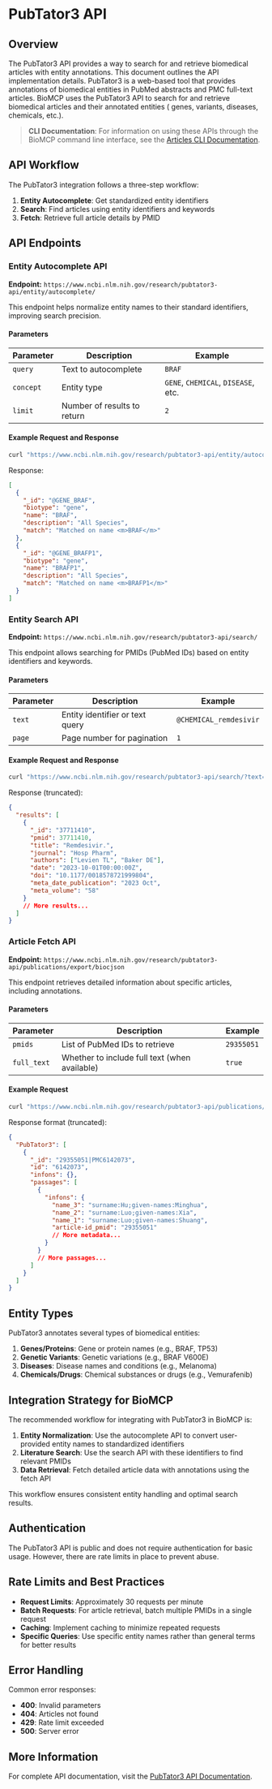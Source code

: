 # PubTator3 API

## Overview

The PubTator3 API provides a way to search for and retrieve biomedical articles
with entity annotations. This document outlines the API implementation details.
PubTator3 is a web-based tool that provides annotations of biomedical entities
in PubMed abstracts and PMC full-text articles. BioMCP uses the PubTator3 API
to search for and retrieve biomedical articles and their annotated entities (
genes, variants, diseases, chemicals, etc.).

> **CLI Documentation**: For information on using these APIs through the BioMCP
> command line interface, see
> the [Articles CLI Documentation](../cli/articles.md).

## API Workflow

The PubTator3 integration follows a three-step workflow:

1. **Entity Autocomplete**: Get standardized entity identifiers
2. **Search**: Find articles using entity identifiers and keywords
3. **Fetch**: Retrieve full article details by PMID

## API Endpoints

### Entity Autocomplete API

**Endpoint:**
`https://www.ncbi.nlm.nih.gov/research/pubtator3-api/entity/autocomplete/`

This endpoint helps normalize entity names to their standard identifiers,
improving search precision.

#### Parameters

| Parameter | Description                 | Example                             |
| --------- | --------------------------- | ----------------------------------- |
| `query`   | Text to autocomplete        | `BRAF`                              |
| `concept` | Entity type                 | `GENE`, `CHEMICAL`, `DISEASE`, etc. |
| `limit`   | Number of results to return | `2`                                 |

#### Example Request and Response

```bash
curl "https://www.ncbi.nlm.nih.gov/research/pubtator3-api/entity/autocomplete/?query=BRAF&concept=GENE&limit=2"
```

Response:

```json
[
  {
    "_id": "@GENE_BRAF",
    "biotype": "gene",
    "name": "BRAF",
    "description": "All Species",
    "match": "Matched on name <m>BRAF</m>"
  },
  {
    "_id": "@GENE_BRAFP1",
    "biotype": "gene",
    "name": "BRAFP1",
    "description": "All Species",
    "match": "Matched on name <m>BRAFP1</m>"
  }
]
```

### Entity Search API

**Endpoint:** `https://www.ncbi.nlm.nih.gov/research/pubtator3-api/search/`

This endpoint allows searching for PMIDs (PubMed IDs) based on entity
identifiers and keywords.

#### Parameters

| Parameter | Description                     | Example                |
| --------- | ------------------------------- | ---------------------- |
| `text`    | Entity identifier or text query | `@CHEMICAL_remdesivir` |
| `page`    | Page number for pagination      | `1`                    |

#### Example Request and Response

```bash
curl "https://www.ncbi.nlm.nih.gov/research/pubtator3-api/search/?text=@CHEMICAL_remdesivir"
```

Response (truncated):

```json
{
  "results": [
    {
      "_id": "37711410",
      "pmid": 37711410,
      "title": "Remdesivir.",
      "journal": "Hosp Pharm",
      "authors": ["Levien TL", "Baker DE"],
      "date": "2023-10-01T00:00:00Z",
      "doi": "10.1177/0018578721999804",
      "meta_date_publication": "2023 Oct",
      "meta_volume": "58"
    }
    // More results...
  ]
}
```

### Article Fetch API

**Endpoint:**
`https://www.ncbi.nlm.nih.gov/research/pubtator3-api/publications/export/biocjson`

This endpoint retrieves detailed information about specific articles, including
annotations.

#### Parameters

| Parameter   | Description                                   | Example    |
| ----------- | --------------------------------------------- | ---------- |
| `pmids`     | List of PubMed IDs to retrieve                | `29355051` |
| `full_text` | Whether to include full text (when available) | `true`     |

#### Example Request

```bash
curl "https://www.ncbi.nlm.nih.gov/research/pubtator3-api/publications/export/biocjson?pmids=29355051&full=true"
```

Response format (truncated):

```json
{
  "PubTator3": [
    {
      "_id": "29355051|PMC6142073",
      "id": "6142073",
      "infons": {},
      "passages": [
        {
          "infons": {
            "name_3": "surname:Hu;given-names:Minghua",
            "name_2": "surname:Luo;given-names:Xia",
            "name_1": "surname:Luo;given-names:Shuang",
            "article-id_pmid": "29355051"
            // More metadata...
          }
        }
        // More passages...
      ]
    }
  ]
}
```

## Entity Types

PubTator3 annotates several types of biomedical entities:

1. **Genes/Proteins**: Gene or protein names (e.g., BRAF, TP53)
2. **Genetic Variants**: Genetic variations (e.g., BRAF V600E)
3. **Diseases**: Disease names and conditions (e.g., Melanoma)
4. **Chemicals/Drugs**: Chemical substances or drugs (e.g., Vemurafenib)

## Integration Strategy for BioMCP

The recommended workflow for integrating with PubTator3 in BioMCP is:

1. **Entity Normalization**: Use the autocomplete API to convert user-provided
   entity names to standardized identifiers
2. **Literature Search**: Use the search API with these identifiers to find
   relevant PMIDs
3. **Data Retrieval**: Fetch detailed article data with annotations using the
   fetch API

This workflow ensures consistent entity handling and optimal search results.

## Authentication

The PubTator3 API is public and does not require authentication for basic
usage. However, there are rate limits in place to prevent abuse.

## Rate Limits and Best Practices

- **Request Limits**: Approximately 30 requests per minute
- **Batch Requests**: For article retrieval, batch multiple PMIDs in a single
  request
- **Caching**: Implement caching to minimize repeated requests
- **Specific Queries**: Use specific entity names rather than general terms for
  better results

## Error Handling

Common error responses:

- **400**: Invalid parameters
- **404**: Articles not found
- **429**: Rate limit exceeded
- **500**: Server error

## More Information

For complete API documentation, visit
the [PubTator3 API Documentation](https://www.ncbi.nlm.nih.gov/research/pubtator3/api).

